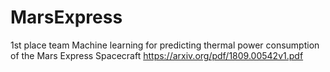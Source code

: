 # MarsExpress

1st place team
Machine learning for predicting thermal power consumption of the Mars Express Spacecraft
https://arxiv.org/pdf/1809.00542v1.pdf
